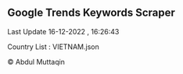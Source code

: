 

## Google Trends Keywords Scraper 
 
Last Update 16-12-2022 , 16:26:43

Country List :
VIETNAM.json



© Abdul Muttaqin 
